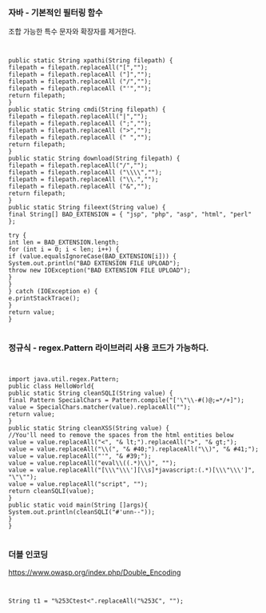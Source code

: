 ### 자바 - 기본적인 필터링 함수

조합 가능한 특수 문자와 확장자를 제거한다.

<pre><code>

public static String xpathi(String filepath) {
filepath = filepath.replaceAll("[","");
filepath = filepath.replaceAll ("]","");
filepath = filepath.replaceAll ("/","");
filepath = filepath.replaceAll ("'","");
return filepath;
}
public static String cmdi(String filepath) {
filepath = filepath.replaceAll("|","");
filepath = filepath.replaceAll (";","");
filepath = filepath.replaceAll (">","");
filepath = filepath.replaceAll (" ","");
return filepath;
}
public static String download(String filepath) {
filepath = filepath.replaceAll("/","");
filepath = filepath.replaceAll ("\\\\","");
filepath = filepath.replaceAll ("\\.","");
filepath = filepath.replaceAll ("&","");
return filepath;
}
public static String fileext(String value) {
final String[] BAD_EXTENSION = { "jsp", "php", "asp", "html", "perl" };

try {
int len = BAD_EXTENSION.length;
for (int i = 0; i < len; i++) {
if (value.equalsIgnoreCase(BAD_EXTENSION[i])) {
System.out.println("BAD EXTENSION FILE UPLOAD");
throw new IOException("BAD EXTENSION FILE UPLOAD");
}
}
} catch (IOException e) {
e.printStackTrace();
}
return value;
}

</code></pre>

### 정규식 - regex.Pattern 라이브러리 사용 코드가 가능하다.

<pre><code>

import java.util.regex.Pattern;
public class HelloWorld{
public static String cleanSQLI(String value) {
final Pattern SpecialChars = Pattern.compile("['\"\\-#()@;=*/+]");
value = SpecialChars.matcher(value).replaceAll("");
return value;
}
public static String cleanXSS(String value) {
//You'll need to remove the spaces from the html entities below
value = value.replaceAll("<", "& lt;").replaceAll(">", "& gt;");
value = value.replaceAll("\\(", "& #40;").replaceAll("\\)", "& #41;");
value = value.replaceAll("'", "& #39;");
value = value.replaceAll("eval\\((.*)\\)", "");
value = value.replaceAll("[\\\"\\\'][\\s]*javascript:(.*)[\\\"\\\']", "\"\"");
value = value.replaceAll("script", "");
return cleanSQLI(value);
}
public static void main(String []args){
System.out.println(cleanSQLI("#'unn--"));
}
}

</code></pre>

### 더블 인코딩

https://www.owasp.org/index.php/Double_Encoding

<pre><code>

String t1 = "%253Ctest<".replaceAll("%253C", "");

</code></pre>
